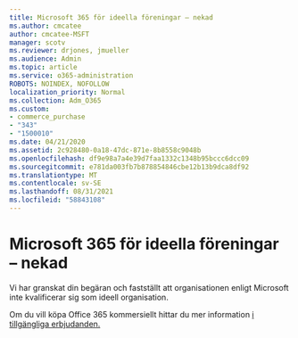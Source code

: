 ```yaml
---
title: Microsoft 365 för ideella föreningar – nekad
ms.author: cmcatee
author: cmcatee-MSFT
manager: scotv
ms.reviewer: drjones, jmueller
ms.audience: Admin
ms.topic: article
ms.service: o365-administration
ROBOTS: NOINDEX, NOFOLLOW
localization_priority: Normal
ms.collection: Adm_O365
ms.custom:
- commerce_purchase
- "343"
- "1500010"
ms.date: 04/21/2020
ms.assetid: 2c928480-0a18-47dc-871e-8b8558c9048b
ms.openlocfilehash: df9e98a7a4e39d7faa1332c1348b95bccc6dcc09
ms.sourcegitcommit: e781da003fb7b878854846cbe12b13b9dca8df92
ms.translationtype: MT
ms.contentlocale: sv-SE
ms.lasthandoff: 08/31/2021
ms.locfileid: "58843108"
---
```

# <a name="microsoft-365-for-nonprofits---declined"></a>Microsoft 365 för ideella föreningar – nekad

Vi har granskat din begäran och fastställt att organisationen enligt Microsoft inte kvalificerar sig som ideell organisation.
  
Om du vill köpa Office 365 kommersiellt hittar du mer information [i tillgängliga erbjudanden.](https://portal.office.com/AdminPortal/Home)
